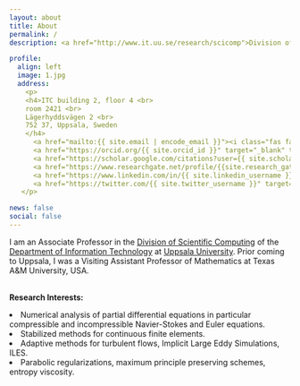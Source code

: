 ```yaml
---
layout: about
title: About
permalink: /
description: <a href="http://www.it.uu.se/research/scicomp">Division of Scientific Computing</a>, <a href="http://www.it.uu.se">Department of Information Technology</a>, <a href="http://www.uu.se">Uppsala University</a>

profile:
  align: left
  image: 1.jpg
  address: 
    <p>
    <h4>ITC building 2, floor 4 <br>
    room 2421 <br>
    Lägerhyddsvägen 2 <br>
    752 37, Uppsala, Sweden
    </h4>
      <a href="mailto:{{ site.email | encode_email }}"><i class="fas fa-envelope"></i></a>&nbsp;
      <a href="https://orcid.org/{{ site.orcid_id }}" target="_blank" title="ORCID"><i class="ai ai-orcid"></i></a>&nbsp;
      <a href="https://scholar.google.com/citations?user={{ site.scholar_userid }}" target="_blank" title="Google Scholar"><i class="ai ai-google-scholar"></i></a>&nbsp;
      <a href="https://www.researchgate.net/profile/{{site.research_gate_profile}}/" target="_blank" title="ResearchGate"><i class="ai ai-researchgate"></i></a>&nbsp;
      <a href="https://www.linkedin.com/in/{{ site.linkedin_username }}" target="_blank" title="LinkedIn"><i class="fab fa-linkedin"></i></a>&nbsp;
      <a href="https://twitter.com/{{ site.twitter_username }}" target="_blank" title="Twitter"><i class="fab fa-twitter"></i></a>
   </p>

news: false
social: false
---
```


I am an Associate Professor in the 
<a href="http://www.it.uu.se/research/scicomp">Division of Scientific Computing</a> 
of the <a href="http://www.it.uu.se">Department of Information Technology</a>
at <a href="http://www.uu.se">Uppsala University</a>. 
Prior coming to Uppsala, I was a Visiting Assistant Professor of Mathematics at 
Texas A&M University, USA. <br>
<br>

<b>Research Interests:</b> 
<li> 
  Numerical analysis of partial differential equations in particular
  compressible and incompressible Navier-Stokes and Euler equations.
</li>
<li> 
  Stabilized methods for continuous finite elements.
</li>
<li> 
  Adaptive methods for turbulent flows,
  Implicit Large Eddy Simulations, ILES.
</li>
<li> 
  Parabolic regularizations, maximum principle preserving schemes, entropy viscosity.
</li>


